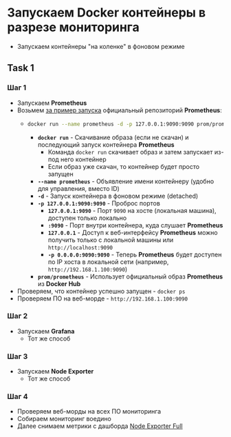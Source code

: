 # Запускаем Docker контейнеры в разрезе мониторинга
- Запускаем контейнеры "на коленке" в фоновом режиме

## Task 1

### Шаг 1
- Запускаем **Prometheus**
- Возьмем [за пример запуска](https://github.com/prometheus/prometheus) официальный репозиторий **Prometheus**:
    - ```bash
      docker run --name prometheus -d -p 127.0.0.1:9090:9090 prom/prometheus
      ```
        - **`docker run`** - Скачивание образа (если не скачан) и последующий запуск контейнера **Prometheus**
            - Команда `docker run` скачивает образ и затем запускает из-под него контейнер
            - Если образ уже скачан, то контейнер будет просто запущен 
        - **`--name prometheus`** - Объявление имени контейнеру (удобно для управления, вместо ID)
        - **`-d`** - Запуск контейнера в фоновом режиме (detached)
        - **`-p 127.0.0.1:9090:9090`** - Проброс портов
            - **`127.0.0.1:9090`** - Порт `9090` на хосте (локальная машина), доступен только локально
            - **`:9090`** - Порт внутри контейнера, куда слушает **Prometheus**
            - **`127.0.0.1`** - Доступ к веб-интерфейсу **Prometheus** можно получить только с локальной машины или `http://localhost:9090`
            - **`-p 0.0.0.0:9090:9090`** - Теперь **Prometheus** будет доступен по IP хоста в локальной сети (например, `http://192.168.1.100:9090`)
        - **`prom/prometheus`** - Использует официальный образ **Prometheus** из **Docker Hub**
- Проверяем, что контейнер успешно запущен - `docker ps`
- Проверяем ПО на веб-морде - `http://192.168.1.100:9090`

### Шаг 2
- Запускаем **Grafana**
    - Тот же способ 

### Шаг 3
- Запускаем **Node Exporter**
    - Тот же способ 

### Шаг 4
- Проверяем веб-морды на всех ПО мониторинга
- Собираем мониторинг воедино
- Далее снимаем метрики с дашборда [Node Exporter Full](https://grafana.com/grafana/dashboards/1860-node-exporter-full/)
